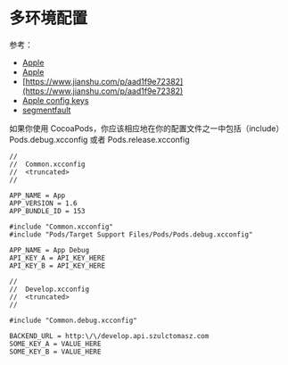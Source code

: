 # 多环境配置

参考：  
- [Apple](https://help.apple.com/xcode/#/dev745c5c974)  
- [Apple](https://help.apple.com/xcode/mac/11.4/#/deve97bde215)
- [https://www.jianshu.com/p/aad1f9e72382](https://www.jianshu.com/p/aad1f9e72382) 
- [Apple config keys](https://help.apple.com/xcode/mac/11.4/#/itcaec37c2a6)  
- [segmentfault](https://segmentfault.com/a/1190000004080030)

如果你使用 CocoaPods，你应该相应地在你的配置文件之一中包括（include）Pods.debug.xcconfig 或者 Pods.release.xcconfig

```
//
//  Common.xcconfig
//  <truncated>
//

APP_NAME = App
APP_VERSION = 1.6
APP_BUNDLE_ID = 153
```

```
#include "Common.xcconfig"
#include "Pods/Target Support Files/Pods/Pods.debug.xcconfig"

APP_NAME = App Debug
API_KEY_A = API_KEY_HERE
API_KEY_B = API_KEY_HERE
```

```
//
//  Develop.xcconfig
//  <truncated>
//

#include "Common.debug.xcconfig"

BACKEND_URL = http:\/\/develop.api.szulctomasz.com
SOME_KEY_A = VALUE_HERE
SOME_KEY_B = VALUE_HERE
```

